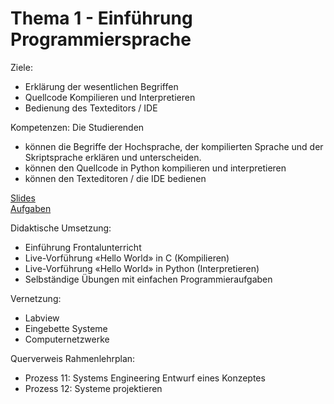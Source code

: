 # Thema 1 - Einführung Programmiersprache

Ziele:
* Erklärung der wesentlichen
Begriffen
* Quellcode Kompilieren und
Interpretieren
* Bedienung des Texteditors /
IDE

Kompetenzen:
Die Studierenden
* können die Begriffe der
Hochsprache, der
kompilierten Sprache und
der Skriptsprache
erklären und
unterscheiden.
* können den Quellcode in
Python kompilieren und
interpretieren
* können den Texteditoren /
die IDE bedienen

[Slides](topic-1/slide.md)  
[Aufgaben](excercise.md)

Didaktische Umsetzung:

- Einführung
Frontalunterricht
- Live-Vorführung «Hello
World» in C
(Kompilieren)
- Live-Vorführung «Hello
World» in Python
(Interpretieren)
- Selbständige Übungen
mit einfachen
Programmieraufgaben

Vernetzung:
- Labview
- Eingebette Systeme
- Computernetzwerke

Querverweis
Rahmenlehrplan:
* Prozess 11: Systems
Engineering
Entwurf eines Konzeptes
* Prozess 12: Systeme
projektieren
